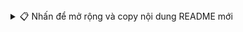<details>
<summary>📋 Nhấn để mở rộng và copy nội dung README mới</summary>
# 🧠 GPT-API-Lana

This is a ready-to-use API project that powers GPT-based assistants to generate music captions, YouTube descriptions, emotional hashtags, podcast intros, brand tone, and more — all inspired by the **Still Awake • with Lana** brand.

---

## 🌌 Use Case

Built for:

- YouTube healing music creators
- Instagram & TikTok caption automation
- SEO-friendly title & description generators
- Podcast & playlist publishing workflows
- Spotify upload metadata helpers

---

## ⚙️ Endpoints

Each endpoint follows a consistent structure and is callable directly from [OpenAI Actions](https://platform.openai.com/docs/guides/gpt-best-practices).

Examples:

| Route                          | Description                                |
|-------------------------------|--------------------------------------------|
| `/generate_title`             | Generate SEO-optimized YouTube video title |
| `/generate_description`       | Generate full YouTube video description    |
| `/generate_instagram_caption` | Write Instagram captions in brand voice    |
| `/generate_reel_caption`      | Generate short captions for Reels/TikTok   |
| `/generate_comment_cta`       | Write call-to-action comment pins          |
| `/generate_playlist_structure`| Suggest playlist structure & titles        |
| `/generate_brand_voice`       | Define brand tone, mood, and personality   |
| `/spotify_upload_helper`      | Format metadata for Spotify                |

---

## 📁 File Structure
---

## 🧩 API Integration Guide

This API is hosted on **Render** (or Glitch, Replit). You can:

1. Fork this repo
2. Deploy via [Render.com](https://render.com)
3. Copy the base URL (e.g. `https://gpt-api-lana.onrender.com`)
4. Use it in OpenAI GPT Actions (via `openapi.yaml`)

---

## 💜 About Lana

This API is part of a larger ecosystem:
> “Still Awake • with Lana” – a night-music healing project that blends art, poetry, meditation, and sound design.

---

## 📄 License

MIT – free for creative and spiritual projects.
</details>


